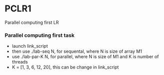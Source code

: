 # PCLR1
Parallel computing first LR
### Parallel computing first task
- launch link_script
- then use ./lab-seq N, for sequental, where N is size of array M1
- use ./lab-par-K N, for parallel, where N is size of M1 and K is number of threads
- K = [1, 3, 6, 12, 20], this can be change in link_script
